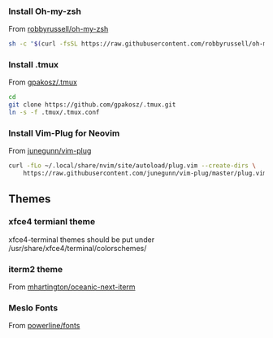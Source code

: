 
### Install Oh-my-zsh
From [robbyrussell/oh-my-zsh](https://github.com/robbyrussell/oh-my-zsh)
```bash
sh -c "$(curl -fsSL https://raw.githubusercontent.com/robbyrussell/oh-my-zsh/master/tools/install.sh)"
```

### Install .tmux
From [gpakosz/.tmux](https://github.com/gpakosz/.tmux)
```bash
cd
git clone https://github.com/gpakosz/.tmux.git
ln -s -f .tmux/.tmux.conf
```

### Install Vim-Plug for Neovim
From [junegunn/vim-plug](https://github.com/junegunn/vim-plug)
```bash
curl -fLo ~/.local/share/nvim/site/autoload/plug.vim --create-dirs \
    https://raw.githubusercontent.com/junegunn/vim-plug/master/plug.vim
```


## Themes

### xfce4 termianl theme
xfce4-terminal themes should be put under /usr/share/xfce4/terminal/colorschemes/

### iterm2 theme
From [mhartington/oceanic-next-iterm](https://github.com/mhartington/oceanic-next-iterm)

### Meslo Fonts
From [powerline/fonts](https://github.com/powerline/fonts/blob/master/Meslo%20Dotted/Meslo%20LG%20M%20DZ%20Regular%20for%20Powerline.ttf)
